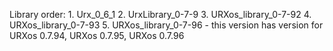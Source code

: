 Library order:
	1. Urx_0_6_1
	2. UrxLibrary_0-7-9
	3. URXos_library_0-7-92
	4. URXos_library_0-7-93
	5. URXos_library_0-7-96 - this version has version for URXos 0.7.94, URXos 0.7.95, URXos 0.7.96
